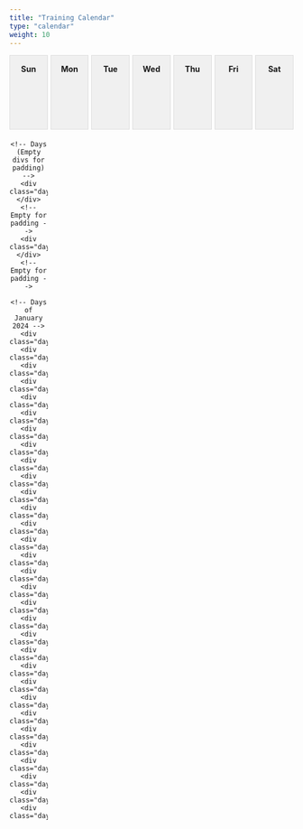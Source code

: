 ```yaml
---
title: "Training Calendar"
type: "calendar"
weight: 10
---
```

<style>
.calendar {
    display: grid;
    grid-template-columns: repeat(7, 1fr); /* 7 days for a week */
    grid-gap: 5px;
    text-align: center;
}

.day, .day-header {
    border: 1px solid #ddd;
    padding: 15px;
    min-height: 100px; /* Adjust as needed */
}

.day-header {
    background-color: #f0f0f0;
    font-weight: bold;
}

/* Responsive design */
@media (max-width: 600px) {
    .calendar {
        grid-template-columns: repeat(3, 1fr);
    }
}
</style>
<div class="calendar">
    <!-- Weekday Headers -->
    <div class="day-header">Sun</div>
    <div class="day-header">Mon</div>
    <div class="day-header">Tue</div>
    <div class="day-header">Wed</div>
    <div class="day-header">Thu</div>
    <div class="day-header">Fri</div>
    <div class="day-header">Sat</div>

    <!-- Days (Empty divs for padding) -->
    <div class="day"></div> <!-- Empty for padding -->
    <div class="day"></div> <!-- Empty for padding -->

    <!-- Days of January 2024 -->
    <div class="day">1</div>
    <div class="day">2</div>
    <div class="day">3</div>
    <div class="day">4</div>
    <div class="day">5</div>
    <div class="day">6</div>
    <div class="day">7</div>
    <div class="day">8</div>
    <div class="day">9</div>
    <div class="day">10</div>
    <div class="day">11</div>
    <div class="day">12</div>
    <div class="day">13</div>
    <div class="day">14</div>
    <div class="day">15</div>
    <div class="day">16</div>
    <div class="day">17</div>
    <div class="day">18</div>
    <div class="day">19</div>
    <div class="day">20</div>
    <div class="day">21</div>
    <div class="day">22</div>
    <div class="day">23</div>
    <div class="day">24</div>
    <div class="day">25</div>
    <div class="day">26</div>
    <div class="day">27</div>
    <div class="day">28</div>
    <div class="day">29</div>
    <div class="day">30</div>
    <div class="day">31</div>
</div>